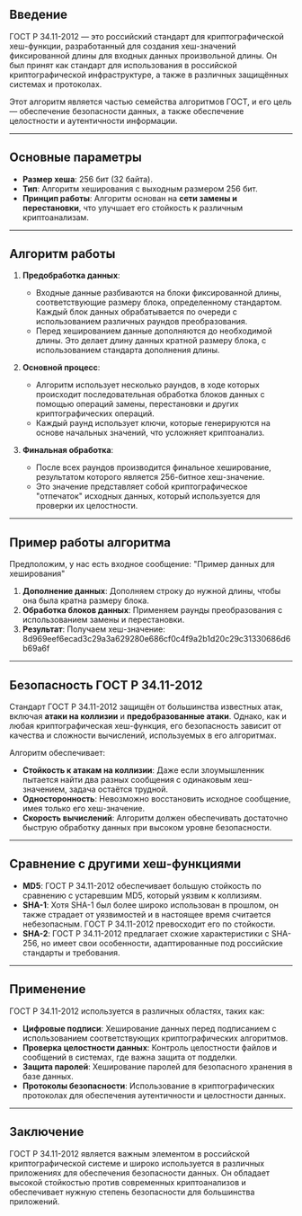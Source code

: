 ## **Введение**
ГОСТ Р 34.11-2012 — это российский стандарт для криптографической хеш-функции, разработанный для создания хеш-значений фиксированной длины для входных данных произвольной длины. Он был принят как стандарт для использования в российской криптографической инфраструктуре, а также в различных защищённых системах и протоколах.

Этот алгоритм является частью семейства алгоритмов ГОСТ, и его цель — обеспечение безопасности данных, а также обеспечение целостности и аутентичности информации.

---

## **Основные параметры**
- **Размер хеша**: 256 бит (32 байта).
- **Тип**: Алгоритм хеширования с выходным размером 256 бит.
- **Принцип работы**: Алгоритм основан на **сети замены и перестановки**, что улучшает его стойкость к различным криптоанализам.

---

## **Алгоритм работы**

1. **Предобработка данных**:
   - Входные данные разбиваются на блоки фиксированной длины, соответствующие размеру блока, определенному стандартом. Каждый блок данных обрабатывается по очереди с использованием различных раундов преобразования.
   - Перед хешированием данные дополняются до необходимой длины. Это делает длину данных кратной размеру блока, с использованием стандарта дополнения длины.

2. **Основной процесс**:
   - Алгоритм использует несколько раундов, в ходе которых происходит последовательная обработка блоков данных с помощью операций замены, перестановки и других криптографических операций.
   - Каждый раунд использует ключи, которые генерируются на основе начальных значений, что усложняет криптоанализ.

3. **Финальная обработка**:
   - После всех раундов производится финальное хеширование, результатом которого является 256-битное хеш-значение.
   - Это значение представляет собой криптографическое "отпечаток" исходных данных, который используется для проверки их целостности.

---

## **Пример работы алгоритма**
Предположим, у нас есть входное сообщение:
"Пример данных для хеширования"
1. **Дополнение данных**: Дополняем строку до нужной длины, чтобы она была кратна размеру блока.
2. **Обработка блоков данных**: Применяем раунды преобразования с использованием замены и перестановки.
3. **Результат**: Получаем хеш-значение:
8d969eef6ecad3c29a3a629280e686cf0c4f9a2b1d20c29c31330686d6b69a6f

---

## **Безопасность ГОСТ Р 34.11-2012**
Стандарт ГОСТ Р 34.11-2012 защищён от большинства известных атак, включая **атаки на коллизии** и **предобразованные атаки**. Однако, как и любая криптографическая хеш-функция, его безопасность зависит от качества и сложности вычислений, используемых в его алгоритмах.

Алгоритм обеспечивает:
- **Стойкость к атакам на коллизии**: Даже если злоумышленник пытается найти два разных сообщения с одинаковым хеш-значением, задача остаётся трудной.
- **Односторонность**: Невозможно восстановить исходное сообщение, имея только его хеш-значение.
- **Скорость вычислений**: Алгоритм должен обеспечивать достаточно быструю обработку данных при высоком уровне безопасности.

---

## **Сравнение с другими хеш-функциями**
- **MD5**: ГОСТ Р 34.11-2012 обеспечивает большую стойкость по сравнению с устаревшим MD5, который уязвим к коллизиям.
- **SHA-1**: Хотя SHA-1 был более широко использован в прошлом, он также страдает от уязвимостей и в настоящее время считается небезопасным. ГОСТ Р 34.11-2012 превосходит его по стойкости.
- **SHA-2**: ГОСТ Р 34.11-2012 предлагает схожие характеристики с SHA-256, но имеет свои особенности, адаптированные под российские стандарты и требования.

---

## **Применение**
ГОСТ Р 34.11-2012 используется в различных областях, таких как:
- **Цифровые подписи**: Хеширование данных перед подписанием с использованием соответствующих криптографических алгоритмов.
- **Проверка целостности данных**: Контроль целостности файлов и сообщений в системах, где важна защита от подделки.
- **Защита паролей**: Хеширование паролей для безопасного хранения в базе данных.
- **Протоколы безопасности**: Использование в криптографических протоколах для обеспечения аутентичности и целостности данных.

---

## **Заключение**
ГОСТ Р 34.11-2012 является важным элементом в российской криптографической системе и широко используется в различных приложениях для обеспечения безопасности данных. Он обладает высокой стойкостью против современных криптоанализов и обеспечивает нужную степень безопасности для большинства приложений.
